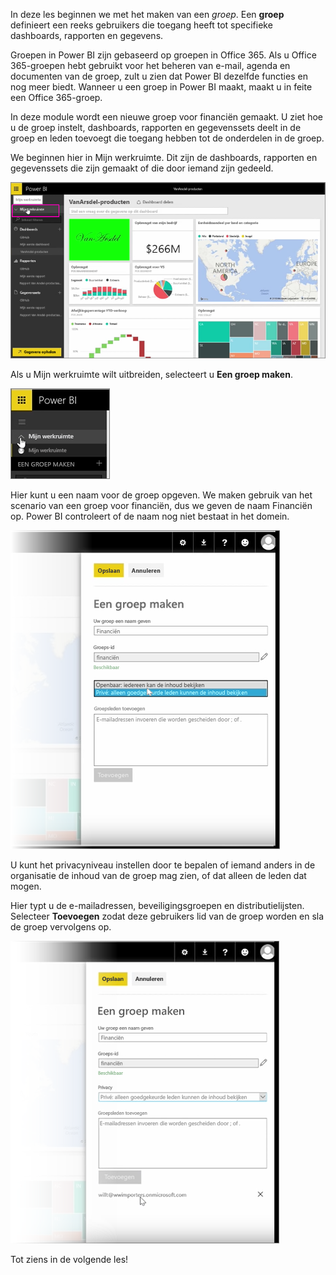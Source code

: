 In deze les beginnen we met het maken van een *groep*. Een **groep** definieert een reeks gebruikers die toegang heeft tot specifieke dashboards, rapporten en gegevens.

Groepen in Power BI zijn gebaseerd op groepen in Office 365. Als u Office 365-groepen hebt gebruikt voor het beheren van e-mail, agenda en documenten van de groep, zult u zien dat Power BI dezelfde functies en nog meer biedt. Wanneer u een groep in Power BI maakt, maakt u in feite een Office 365-groep.

In deze module wordt een nieuwe groep voor financiën gemaakt. U ziet hoe u de groep instelt, dashboards, rapporten en gegevenssets deelt in de groep en leden toevoegt die toegang hebben tot de onderdelen in de groep.

We beginnen hier in Mijn werkruimte. Dit zijn de dashboards, rapporten en gegevenssets die zijn gemaakt of die door iemand zijn gedeeld.

![Delen en samenwerken in Power BI](./media/6-1-create-groups/pbi_learn06_01myworkspace.png)

Als u Mijn werkruimte wilt uitbreiden, selecteert u **Een groep maken**.

![Delen en samenwerken in Power BI](./media/6-1-create-groups/pbi_learn06_01expandmywkspace.png)

Hier kunt u een naam voor de groep opgeven. We maken gebruik van het scenario van een groep voor financiën, dus we geven de naam Financiën op. Power BI controleert of de naam nog niet bestaat in het domein.

![Delen en samenwerken in Power BI](./media/6-1-create-groups/pbi_learn06_01creategroupdialog.png)

U kunt het privacyniveau instellen door te bepalen of iemand anders in de organisatie de inhoud van de groep mag zien, of dat alleen de leden dat mogen.

Hier typt u de e-mailadressen, beveiligingsgroepen en distributielijsten. Selecteer **Toevoegen** zodat deze gebruikers lid van de groep worden en sla de groep vervolgens op.

![Delen en samenwerken in Power BI](./media/6-1-create-groups/pbi_learn06_01savegroup.png)

Tot ziens in de volgende les!

